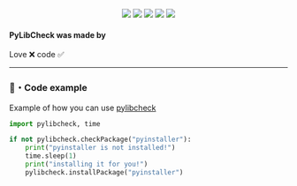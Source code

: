 <p align="center">
  <img src="https://img.shields.io/pypi/v/PyLibCheck?style=flat-square" </a>
  <img src="https://img.shields.io/pypi/l/PyLibCheck?style=flat-square" </a>
  <img src="https://img.shields.io/pypi/dm/pylibcheck?style=flat-square" </a>
  <img src="https://img.shields.io/github/stars/Rdimo/PyLibCheck?label=Stars&style=flat-square" </a>
  <img src="https://img.shields.io/github/forks/Rdimo/PyLibCheck?label=Forks&style=flat-square" </a>
</p>

#### PyLibCheck was made by
Love ❌ code ✅

---
### 🎈・Code example
Example of how you can use [pylibcheck](https://pypi.org/project/pylibcheck/)
```py
import pylibcheck, time

if not pylibcheck.checkPackage("pyinstaller"):
    print("pyinstaller is not installed!")
    time.sleep(1)
    print("installing it for you!")
    pylibcheck.installPackage("pyinstaller")
```
